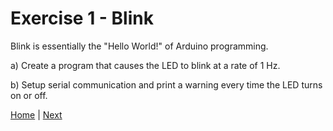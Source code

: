 # Exercise 1 - Blink
Blink is essentially the "Hello World!" of Arduino programming.

a) Create a program that causes the LED to blink at a rate of 1 Hz.

b) Setup serial communication and print a warning every time the LED turns on or off.

[Home](.\..\..\README.md) | [Next](./../exercise_2/digital.md)